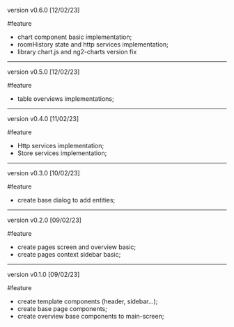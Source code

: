 version v0.6.0 [12/02/23]

#feature

- chart component basic implementation;
- roomHistory state and http services implementation;
- library chart.js and ng2-charts version fix

---

version v0.5.0 [12/02/23]

#feature

- table overviews implementations;

---

version v0.4.0 [11/02/23]

#feature

- Http services implementation;
- Store services implementation;

---

version v0.3.0 [10/02/23]

#feature

- create base dialog to add entities;

---

version v0.2.0 [09/02/23]

#feature

- create pages screen and overview basic;
- create pages context sidebar basic;

---

version v0.1.0 [09/02/23]

#feature

- create template components (header, sidebar...);
- create base page components;
- create overview base components to main-screen;
